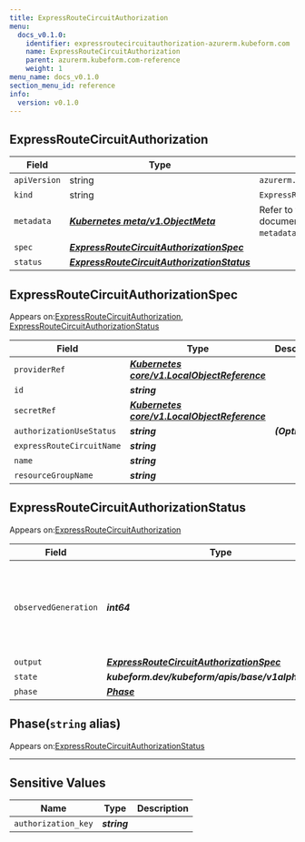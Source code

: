```yaml
---
title: ExpressRouteCircuitAuthorization
menu:
  docs_v0.1.0:
    identifier: expressroutecircuitauthorization-azurerm.kubeform.com
    name: ExpressRouteCircuitAuthorization
    parent: azurerm.kubeform.com-reference
    weight: 1
menu_name: docs_v0.1.0
section_menu_id: reference
info:
  version: v0.1.0
---
```


## ExpressRouteCircuitAuthorization
| Field | Type | Description |
| ------ | ----- | ----------- |
| `apiVersion` | string | `azurerm.kubeform.com/v1alpha1` |
|    `kind` | string | `ExpressRouteCircuitAuthorization` |
| `metadata` | ***[Kubernetes meta/v1.ObjectMeta](https://kubernetes.io/docs/reference/generated/kubernetes-api/v1.13/#objectmeta-v1-meta)***|Refer to the Kubernetes API documentation for the fields of the `metadata` field.|
| `spec` | ***[ExpressRouteCircuitAuthorizationSpec](#expressroutecircuitauthorizationspec)***||
| `status` | ***[ExpressRouteCircuitAuthorizationStatus](#expressroutecircuitauthorizationstatus)***||
## ExpressRouteCircuitAuthorizationSpec

Appears on:[ExpressRouteCircuitAuthorization](#expressroutecircuitauthorization), [ExpressRouteCircuitAuthorizationStatus](#expressroutecircuitauthorizationstatus)

| Field | Type | Description |
| ------ | ----- | ----------- |
| `providerRef` | ***[Kubernetes core/v1.LocalObjectReference](https://kubernetes.io/docs/reference/generated/kubernetes-api/v1.13/#localobjectreference-v1-core)***||
| `id` | ***string***||
| `secretRef` | ***[Kubernetes core/v1.LocalObjectReference](https://kubernetes.io/docs/reference/generated/kubernetes-api/v1.13/#localobjectreference-v1-core)***||
| `authorizationUseStatus` | ***string***| ***(Optional)*** |
| `expressRouteCircuitName` | ***string***||
| `name` | ***string***||
| `resourceGroupName` | ***string***||
## ExpressRouteCircuitAuthorizationStatus

Appears on:[ExpressRouteCircuitAuthorization](#expressroutecircuitauthorization)

| Field | Type | Description |
| ------ | ----- | ----------- |
| `observedGeneration` | ***int64***| ***(Optional)*** Resource generation, which is updated on mutation by the API Server.|
| `output` | ***[ExpressRouteCircuitAuthorizationSpec](#expressroutecircuitauthorizationspec)***| ***(Optional)*** |
| `state` | ***kubeform.dev/kubeform/apis/base/v1alpha1.State***| ***(Optional)*** |
| `phase` | ***[Phase](#phase)***| ***(Optional)*** |
## Phase(`string` alias)

Appears on:[ExpressRouteCircuitAuthorizationStatus](#expressroutecircuitauthorizationstatus)

---
## Sensitive Values
| Name | Type | Description |
|------|------|-------------|
| `authorization_key` | ***string*** ||
